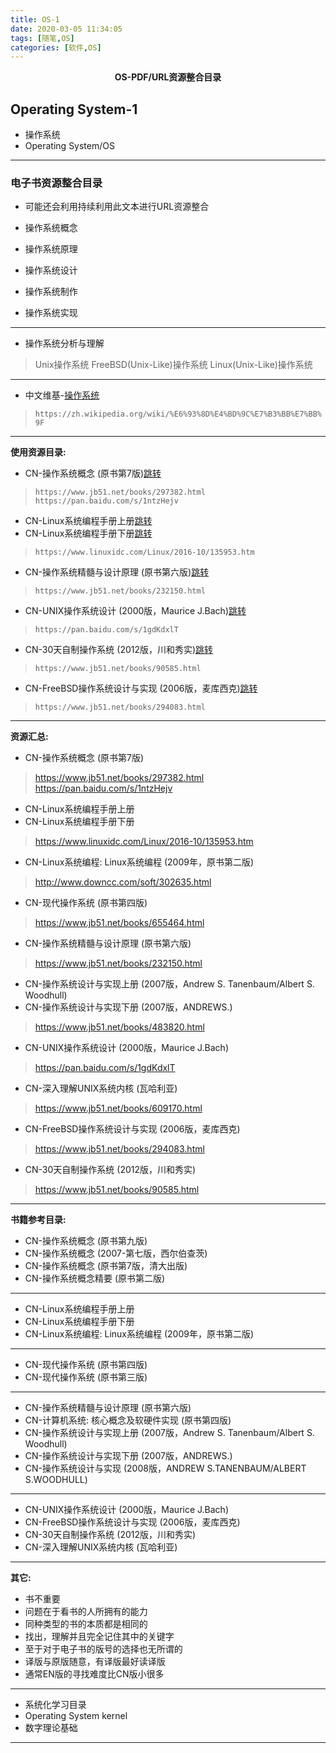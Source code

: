 ```yaml
---
title: OS-1
date: 2020-03-05 11:34:05
tags: [随笔,OS]
categories: [软件,OS]
---
```


<center><strong>OS-PDF/URL资源整合目录</strong></center>

<!-- more -->

## Operating System-1

* 操作系统
* Operating System/OS

---

### 电子书资源整合目录

* 可能还会利用持续利用此文本进行URL资源整合

* 操作系统概念
* 操作系统原理
* 操作系统设计
* 操作系统制作
* 操作系统实现
---
* 操作系统分析与理解
> Unix操作系统
> FreeBSD(Unix-Like)操作系统
> Linux(Unix-Like)操作系统
---
* 中文维基-[操作系统](https://zh.wikipedia.org/wiki/%E6%93%8D%E4%BD%9C%E7%B3%BB%E7%BB%9F)
> `https://zh.wikipedia.org/wiki/%E6%93%8D%E4%BD%9C%E7%B3%BB%E7%BB%9F`

---

**使用资源目录:**

* CN-操作系统概念 (原书第7版)[跳转](https://www.jb51.net/books/297382.html)
> `https://www.jb51.net/books/297382.html`
> `https://pan.baidu.com/s/1ntzHejv`

* CN-Linux系统编程手册上册[跳转](https://www.linuxidc.com/Linux/2016-10/135953.htm)
* CN-Linux系统编程手册下册[跳转](https://www.linuxidc.com/Linux/2016-10/135953.htm)
> `https://www.linuxidc.com/Linux/2016-10/135953.htm`

* CN-操作系统精髓与设计原理 (原书第六版)[跳转](https://www.jb51.net/books/232150.html)
> `https://www.jb51.net/books/232150.html`

* CN-UNIX操作系统设计 (2000版，Maurice J.Bach)[跳转](https://pan.baidu.com/s/1gdKdxlT)
> `https://pan.baidu.com/s/1gdKdxlT`

* CN-30天自制操作系统 (2012版，川和秀实)[跳转](https://www.jb51.net/books/90585.html)
> `https://www.jb51.net/books/90585.html`

* CN-FreeBSD操作系统设计与实现 (2006版，麦库西克)[跳转](https://www.jb51.net/books/294083.html)
> `https://www.jb51.net/books/294083.html`

---

**资源汇总:**

* CN-操作系统概念 (原书第7版)
> https://www.jb51.net/books/297382.html
> https://pan.baidu.com/s/1ntzHejv

* CN-Linux系统编程手册上册
* CN-Linux系统编程手册下册
> https://www.linuxidc.com/Linux/2016-10/135953.htm

* CN-Linux系统编程: Linux系统编程 (2009年，原书第二版)
> http://www.downcc.com/soft/302635.html

* CN-现代操作系统 (原书第四版)
> https://www.jb51.net/books/655464.html

* CN-操作系统精髓与设计原理 (原书第六版)
> https://www.jb51.net/books/232150.html

* CN-操作系统设计与实现上册 (2007版，Andrew S. Tanenbaum/Albert S. Woodhull)
* CN-操作系统设计与实现下册 (2007版，ANDREWS.)
> https://www.jb51.net/books/483820.html

* CN-UNIX操作系统设计 (2000版，Maurice J.Bach)
> https://pan.baidu.com/s/1gdKdxlT

* CN-深入理解UNIX系统内核 (瓦哈利亚)
> https://www.jb51.net/books/609170.html

* CN-FreeBSD操作系统设计与实现 (2006版，麦库西克)
> https://www.jb51.net/books/294083.html

* CN-30天自制操作系统 (2012版，川和秀实)
> https://www.jb51.net/books/90585.html


---

**书籍参考目录:**

* CN-操作系统概念 (原书第九版)
* CN-操作系统概念 (2007-第七版，西尔伯查茨)
* CN-操作系统概念 (原书第7版，清大出版)
* CN-操作系统概念精要 (原书第二版)
---
* CN-Linux系统编程手册上册
* CN-Linux系统编程手册下册
* CN-Linux系统编程: Linux系统编程 (2009年，原书第二版)
---
* CN-现代操作系统 (原书第四版)
* CN-现代操作系统 (原书第三版)
---
* CN-操作系统精髓与设计原理 (原书第六版)
* CN-计算机系统: 核心概念及软硬件实现 (原书第四版)
* CN-操作系统设计与实现上册 (2007版，Andrew S. Tanenbaum/Albert S. Woodhull)
* CN-操作系统设计与实现下册 (2007版，ANDREWS.)
* CN-操作系统设计与实现 (2008版，ANDREW S.TANENBAUM/ALBERT S.WOODHULL)
---
* CN-UNIX操作系统设计 (2000版，Maurice J.Bach)
* CN-FreeBSD操作系统设计与实现 (2006版，麦库西克)
* CN-30天自制操作系统 (2012版，川和秀实)
* CN-深入理解UNIX系统内核 (瓦哈利亚) 

---

**其它:**

* 书不重要
* 问题在于看书的人所拥有的能力
* 同种类型的书的本质都是相同的
* 找出，理解并且完全记住其中的关键字
* 至于对于电子书的版号的选择也无所谓的
* 译版与原版随意，有译版最好读译版
* 通常EN版的寻找难度比CN版小很多

---

* 系统化学习目录
* Operating System kernel
* 数字理论基础

---



